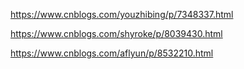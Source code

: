 https://www.cnblogs.com/youzhibing/p/7348337.html

https://www.cnblogs.com/shyroke/p/8039430.html

https://www.cnblogs.com/aflyun/p/8532210.html

